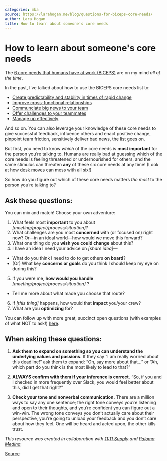 ```yaml
---
categories: mba
source: https://larahogan.me/blog/questions-for-biceps-core-needs/
author: Lara Hogan
title: How to learn about someone's core needs 
---
```





# How to learn about someone's core needs

The [6 core needs that humans have at work (BICEPS)](https://www.palomamedina.com/biceps) 
are on my mind _all of the time_. 

In the past, I’ve talked about how to use the BICEPS core needs list to:
* [Create predictability and stability in times of rapid change](https://larahogan.me/blog/predictability-stability-terrible-times/)
* [Improve cross-functional relationships](https://larahogan.me/blog/cross-functional-relationships/)
* [Communciate big news to your team](https://larahogan.me/blog/communicating-news-to-team/)
* [Offer challenges to your teammates](https://larahogan.me/blog/benefits-offering-challenges/)
* [Manage up effectively](https://larahogan.me/blog/how-to-manage-up/)

And so on. You can also leverage your knowledge of these core needs to give
successful feedback, influence others and enact positive change, pinpoint team
friction, sensitively deliver bad news, the list goes on.

But first, you need to know _which_ of the core needs is **most important** for
the person you’re talking to. Humans are really bad at guessing which of the
core needs is feeling threatened or undernourished for others, and the same
stimulus can threaten **any** of these six core needs at any time! (Look at how
[desk moves](https://larahogan.me/blog/desk-moves/) can mess with all six!)

So how do you figure out which of these core needs matters _the most_ to the
person you’re talking to?

## Ask these questions:

You can mix and match! Choose your own adventure:
1. What feels most **important** to you about _\[meeting/project/process/situation\]_?
2. What challenges are you most **concerned** with (or focused on) right now?
   Or—in an ideal world—how would we move this forward?
3. What one thing do you **wish you could change** about this?
4. I have an idea I need your advice on _\[share idea\]_—
  - What do you think I need to do to get others **on board**?  
  - (Or) What key **concerns or goals** do you think I should keep my eye on during this?
5. If you were me, **how would you handle** _\[meeting/project/process/situation\]_ ?  
  - Tell me more about what made you choose that route?
6. If _\[this thing\]_ happens, how would that **impact** you/your crew?
7. What are you **optimizing** for?
    
You can follow up with more great, succinct open questions (with examples of
what NOT to ask!) [here](http://bit.ly/20openquestions).

## When asking these questions:

1. **Ask them to expand on something so you can understand the underlying
   values and passions.** If they say “I am really worried about this
   deadline!” ask them to expand: “Oh, say more about that…” or “Ah, which part
   do you think is the most likely to lead to that?”

2. **ALWAYS confirm with them if your inference is correct.** “So, if you and I
   checked in more frequently over Slack, you would feel better about this, did
   I get that right?”

3. **Check your tone and nonverbal communication.** There are a million ways to
   say any one sentence; the right tone conveys you’re listening and open to
   their thoughts, and you’re confident you can figure out a win-win. The wrong
   tone conveys you don’t actually care about their perspective, you’re going
   to unload your feedback and you don’t care about how they feel. One will be
   heard and acted upon, the other kills trust.
    
_This resource was created in collaboration with [11:11 Supply](https://www.1111supply.com/) and [Paloma Medina](https://palomamedina.com/)._

[Source](https://larahogan.me/blog/questions-for-biceps-core-needs/)